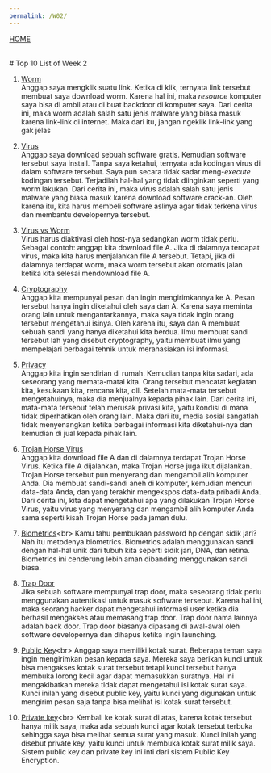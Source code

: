 ```yaml
---
permalink: /W02/
---
```

[HOME](../)

<br>
# Top 10 List of Week 2

1. [Worm](https://us.norton.com/internetsecurity-malware-what-is-a-computer-worm.html)<br>
Anggap saya mengklik suatu link. Ketika di klik, ternyata link tersebut membuat saya download worm. Karena hal ini, maka *resource* komputer saya bisa di ambil atau di buat backdoor di komputer saya. Dari cerita ini, maka worm adalah salah satu jenis malware yang biasa masuk karena link-link di internet. Maka dari itu, jangan ngeklik link-link yang gak jelas

2. [Virus](https://us.norton.com/internetsecurity-malware-what-is-a-computer-virus.html)<br>
Anggap saya download sebuah software gratis. Kemudian software tersebut saya install. Tanpa saya ketahui, ternyata ada kodingan virus di dalam software tersebut. Saya pun secara tidak sadar meng-*execute* kodingan tersebut. Terjadilah hal-hal yang tidak diinginkan seperti yang worm lakukan. Dari cerita ini, maka virus adalah salah satu jenis malware yang biasa masuk karena download software crack-an. Oleh karena itu, kita harus membeli software aslinya agar tidak terkena virus dan membantu developernya tersebut.

3. [Virus vs Worm](https://www.kaspersky.com/resource-center/threats/computer-viruses-vs-worms)<br>
Virus harus diaktivasi oleh host-nya sedangkan worm tidak perlu. Sebagai contoh: anggap kita download file A. Jika di dalamnya terdapat virus, maka kita harus menjalankan file A tersebut. Tetapi, jika di dalamnya terdapat worm, maka worm tersebut akan otomatis jalan ketika kita selesai mendownload file A.

4. [Cryptography](https://searchsecurity.techtarget.com/definition/cryptography#:~:text=Cryptography%20is%20a%20method%20of,%22%20stands%20for%20%22writing.%22)<br>
Anggap kita mempunyai pesan dan ingin mengirimkannya ke A. Pesan tersebut hanya ingin diketahui oleh saya dan A. Karena saya meminta orang lain untuk mengantarkannya, maka saya tidak ingin orang tersebut mengetahui isinya. Oleh karena itu, saya dan A membuat sebuah sandi yang hanya diketahui kita berdua. Ilmu membuat sandi tersebut lah yang disebut cryptography, yaitu membuat ilmu yang mempelajari berbagai tehnik untuk merahasiakan isi informasi.

5. [Privacy](https://www.google.com/search?q=what+is+privacy&oq=what+is+privacy&aqs=chrome..69i57j0l7.3645j1j9&sourceid=chrome&ie=UTF-8)<br>
Anggap kita ingin sendirian di rumah. Kemudian tanpa kita sadari, ada seseorang yang memata-matai kita. Orang tersebut mencatat kegiatan kita, kesukaan kita, rencana kita, dll. Setelah mata-mata tersebut mengetahuinya, maka dia menjualnya kepada pihak lain. Dari cerita ini, mata-mata tersebut telah merusak privasi kita, yaitu kondisi di mana tidak diperhatikan oleh orang lain. Maka dari itu, media sosial sangatlah tidak menyenangkan ketika berbagai informasi kita diketahui-nya dan kemudian di jual kepada pihak lain.

6. [Trojan Horse Virus](https://id.safetydetectives.com/blog/apa-itu-trojan-dan-bagaimana-melindungi-darinya/)<br>
Anggap kita download file A dan di dalamnya terdapat Trojan Horse Virus. Ketika file A dijalankan, maka Trojan Horse juga ikut dijalankan. Trojan Horse tersebut pun menyerang dan mengambil alih komputer Anda. Dia membuat sandi-sandi aneh di komputer, kemudian mencuri data-data Anda, dan yang terakhir mengekspos data-data pribadi Anda. Dari cerita ini, kita dapat mengetahui apa yang dilakukan Trojan Horse Virus, yaitu virus yang menyerang dan mengambil alih komputer Anda sama seperti kisah Trojan Horse pada jaman dulu.

7. [Biometrics](https://socs.binus.ac.id/2018/11/29/biometrics-authentication-and-recognition/#:~:text=Physiological%20characteristics%20lebih%20mengarah%20pada,Ada%20berbagai%20macam%20tipe%20biometric.)<br>
Kamu tahu pembukaan password hp dengan sidik jari? Nah itu metodenya biometrics. Biometrics adalah menggunakan sandi dengan hal-hal unik dari tubuh kita seperti sidik jari, DNA, dan retina. Biometrics ini cenderung lebih aman dibanding menggunakan sandi biasa.  

8. [Trap Door](https://www.techwalla.com/articles/what-is-a-computer-trapdoor)<br>
Jika sebuah software mempunyai trap door, maka seseorang tidak perlu menggunakan autentikasi untuk masuk software tersebut. Karena hal ini, maka seorang hacker dapat mengetahui informasi user ketika dia berhasil mengakses atau memasang trap door. Trap door nama lainnya adalah back door. Trap door biasanya dipasang di awal-awal oleh software developernya dan dihapus ketika ingin launching.

9. [Public Key](https://idcloudhost.com/kamus-hosting/public-key-encryption/#:~:text=Data%20yang%20dienkripsi%20dengan%20kunci,%2F%20SSL%2C%20yang%20memungkinkan%20HTTPS.)<br>
Anggap saya memiliki kotak surat. Beberapa teman saya ingin mengirimkan pesan kepada saya. Mereka saya berikan kunci untuk bisa mengakses kotak surat tersebut tetapi kunci tersebut hanya membuka lorong kecil agar dapat memasukkan suratnya. Hal ini mengakibatkan mereka tidak dapat mengetahui isi kotak surat saya. Kunci inilah yang disebut public key, yaitu kunci yang digunakan untuk mengirim pesan saja tanpa bisa melihat isi kotak surat tersebut.

10. [Private key](https://idcloudhost.com/kamus-hosting/public-key-encryption/#:~:text=Data%20yang%20dienkripsi%20dengan%20kunci,%2F%20SSL%2C%20yang%20memungkinkan%20HTTPS.)<br>
Kembali ke kotak surat di atas, karena kotak tersebut hanya milik saya, maka ada sebuah kunci agar kotak tersebut terbuka sehingga saya bisa melihat semua surat yang masuk. Kunci inilah yang disebut private key, yaitu kunci untuk membuka kotak surat milik saya. Sistem public key dan private key ini inti dari sistem Public Key Encryption.
